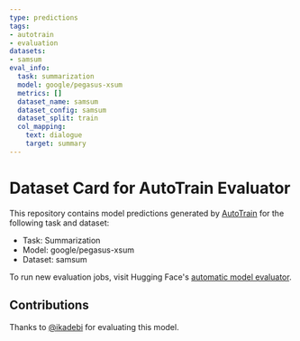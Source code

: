 ```yaml
---
type: predictions
tags:
- autotrain
- evaluation
datasets:
- samsum
eval_info:
  task: summarization
  model: google/pegasus-xsum
  metrics: []
  dataset_name: samsum
  dataset_config: samsum
  dataset_split: train
  col_mapping:
    text: dialogue
    target: summary
---
```

# Dataset Card for AutoTrain Evaluator

This repository contains model predictions generated by [AutoTrain](https://huggingface.co/autotrain) for the following task and dataset:

* Task: Summarization
* Model: google/pegasus-xsum
* Dataset: samsum

To run new evaluation jobs, visit Hugging Face's [automatic model evaluator](https://huggingface.co/spaces/autoevaluate/model-evaluator).

## Contributions

Thanks to [@ikadebi](https://huggingface.co/ikadebi) for evaluating this model.